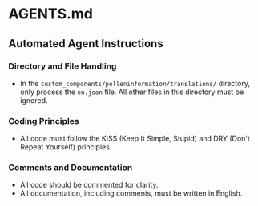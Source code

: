 # AGENTS.md

## Automated Agent Instructions

### Directory and File Handling

- In the `custom_components/polleninformation/translations/` directory, only process the `en.json` file. All other files in this directory must be ignored.

### Coding Principles

- All code must follow the KISS (Keep It Simple, Stupid) and DRY (Don't Repeat Yourself) principles.

### Comments and Documentation

- All code should be commented for clarity.
- All documentation, including comments, must be written in English.

